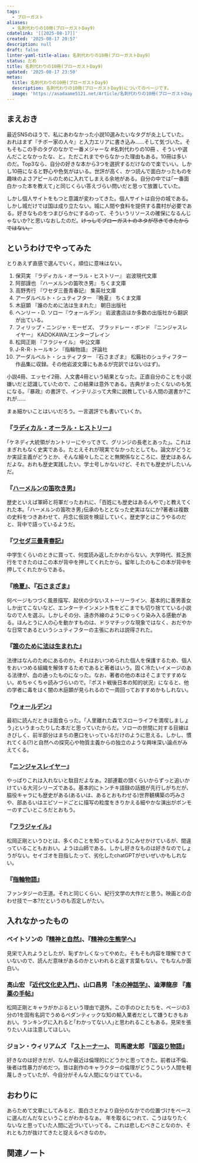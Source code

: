```yaml
---
tags:
  - ブローガスト
aliases:
  - 名刺代わりの10冊(ブローガストDay9)
cdatelink: '[[2025-08-17]]'
created: '2025-08-17 20:57'
description: null
draft: false
linter-yaml-title-alias: 名刺代わりの10冊(ブローガストDay9)
status: だめ
title: 名刺代わりの10冊(ブローガストDay9)
updated: '2025-08-17 23:50'
metas:
  title: 名刺代わりの10冊(ブローガストDay9)
  description: 名刺代わりの10冊(ブローガストDay9)についてのページです。
  image: 'https://asadaame5121.net/Article/名刺代わりの10冊(ブローガストDay9).png'
---
```

## まえおき
最近SNSのほうで、私にあわなかった小説10選みたいなタグが炎上していた。おれはまず『チボー家の人々』と入力エリアに書き込み……そして気づいた。そもそもこの手のタグのなかで一番メジャーな #名刺代わりの10冊 、そういや選んだことなかったな、と。ただこれまでやらなかった理由もある。10冊は多いのだ。Top3なら、自分の好きな本から3つを選択するだけなので楽でいい。しかし10冊になると野心や色気がはいる。世評が高く、かつ読んで面白かったものを趣味のよさアピールのために入れてしまえる余地がある。自分の中では｢一番面白かった本を教えて｣と同じくらい答えづらい問いだと思って放置していた。

しかし個人サイトをもつと意識が変わってきた。個人サイトは自分の城である。しかし城だけでは国は成り立たない。城に人間や食料を提供する農村が必要である。好きなものをつまびらかにするのって、そういうリソースの確保になるんじゃないか?と思いなおしたのだ。~~けっしてブローガストのネタが尽きてきたからではない。~~

## というわけでやってみた
とりあえず直感で選んでいく。順位に意味はない。
1. 保苅実 『ラディカル・オーラル・ヒストリー』 岩波現代文庫
2. 阿部謹也 『ハーメルンの笛吹き男』 ちくま文庫
3. 高野秀行 『ワセダ三畳青春記』 集英社文庫
4. アーダルベルト・シュティフター 『晩夏』 ちくま文庫
5. 木庭顕 『誰のために法は生まれた』 朝日出版社
6. ヘンリー・D. ソロー『ウォールデン』 岩波書店ほか多数の出版社から翻訳が出ている。
7. フィリップ・ニンジャ・モーゼズ、 ブラッドレー・ボンド 『ニンジャスレイヤー』 KADOKAWA/エンターブレイン
8. 松岡正剛 『フラジャイル』 中公文庫
9. J･R･R･トールキン 『指輪物語』 評論社 
10. アーダルベルト・シュティフター 『石さまざま』 松籟社のシュティフター作品集に収録。その他岩波文庫にもあるが完訳ではない(はず)。

小説4冊、エッセイ2冊、人文書4冊という結果となった。正直自分のことを小説嫌いだと認識していたので、この結果は意外である。古典がまったくないのも気になる。『暴政』の書評で、インテリぶって大衆に説教している人間の選書か?これが……

まぁ細かいことはいいだろう。一言選評でも書いていくか。

### 『[ラディカル・オーラル・ヒストリー](https://amzn.to/4mGNraA)』
｢ケネディ大統領がカントリーにやってきて、グリンジの長老とあった｣。これはまぎれもなく史実である。たとえそれが現実でなかったとしても。論文がどうとか実証主義がどうとか、そんな細々したことと無関係なところに、歴史はあるんだよな。おれも歴史実践したい。学士号しかないけど、それでも歴史がしたいんだ。

### 『[ハーメルンの笛吹き男](https://amzn.to/3HENkNQ)』
歴史といえば軍師と将軍だったおれに、｢百姓にも歴史はあるんやで｣と教えてくれた本。｢ハーメルンの笛吹き男｣伝承のもととなった史実はなにか?著者は複数の史料をつきあわせて、丹念に仮説を検証していく。歴史学とはこうやるのだと、背中で語っているようだ。

### 『[ワセダ三畳青春記](https://amzn.to/41dwgVX)』
中学生くらいのときに買って、何度読み返したかわからない。大学時代、貧乏旅行をできたのはこの本が背中を押してくれたから。留年したのもこの本が背中を押してくれたからである。

### 『[晩夏](https://amzn.to/3JBlLpc)』、『[石さまざま](https://amzn.to/4mL0kjV)』
何ページもつづく風景描写、起伏の少ないストーリーライン、基本的に善男善女しか出てこないなど、エンターテインメント性をどこまでも切り捨てている小説なので人を選ぶ。しかしその分、遠赤外線のようにゆっくり染み入る感動がある。ほんとうに人の心を動かすものは、ドラマチックな現象ではなく、おだやかな日常であるというシュティフターの主張におれは説得された。

### 『[誰のために法は生まれた](https://amzn.to/46WUnvJ)』
法律はなんのためにあるのか。それはおいつめられた個人を保護するため、個人をおいつめる組織を解体するためであると著者はいう。固く冷たいイメージのある法律が、血の通ったものになった。なお、著者の他の本はそこまですすめない。めちゃくちゃ読みづらいので。『ポスト戦後日本の知的状況』になると、他の学者に毒をはく闇の木庭顕が見られるので一周回っておすすめかもしれない。

### 『[ウォールデン](https://amzn.to/3JCdGAE)』
最初に読んだときは面食らった。｢人里離れた森でスローライフを満喫しましょう｣というまったりした本だと思っていたからだ。ソローの世間に対する目線はきびしく、前半部分はまちの悪口をいっているだけのように思える。しかし、慣れてくる(?)と自然への探究心や物質主義からの独立のような興味深い論点がみえてくる。

### 『[ニンジャスレイヤー](https://amzn.to/4mwJrcU)』
やっぱりこれは入れないと駄目だよなぁ。2部連載の頭くらいからずっと追いかけている大河シリーズである。基本的にトンチキ語録の話題が先行しがちだが、脇役キャラにも歴史がある(あるいは、あるとおもわせる)世界観構築の巧みさや、部あるいはエピソードごとに描写の粒度をきりかえる細やかな演出がボンモーのすごいところだとおもう。

### 『[フラジャイル](https://amzn.to/4mfkVNq)』
松岡正剛というひとは、多くのことを知っているようにみせかけているが、間違っていることもおおい。ようは山師である。しかし好きなものは好きなのでしょうがない。セイゴオを目指したって、劣化したchatGPTがせいぜいかもしれない。

### 『[指輪物語](https://amzn.to/4mLvQhN)』
ファンタジーの王道。それと同じくらい、紀行文学の大作だと思う。映画との合わせ技で一本?だというのも否定しがたい。
## 入れなかったもの
### ベイトソンの『[精神と自然](https://amzn.to/4oUVcf8)』、『[精神の生態学へ](https://amzn.to/47y5yuT)』
見栄で入れようとしたが、恥ずかしくなってやめた。そもそも内容を理解できていないので、読んだ意味があるのかといわれると返す言葉もない。でもなんか面白い。

### 高山宏 『[近代文化史入門](https://amzn.to/4mlsDFK)』、山口昌男 『[本の神話学](https://amzn.to/4owQ7t4)』、澁澤龍彦 『[毒薬の手帖](https://amzn.to/45uoRTe)』
松岡正剛とキャラがかぶるという理由で選外。この手のひとたちを、ページの3分の1を固有名詞でうめるペダンティックな知の輸入業者だとして嫌うむきもおおい。ランキングに入れると｢わかってない人｣と思われることもある。見栄を張りたい人は注意してほしい。

### ジョン・ウィリアムズ 『[ストーナー](https://amzn.to/3JEYtyI)』、 司馬遼太郎 『[国盗り物語](https://amzn.to/45B3PT8)』
好きなのは好きだが、なんか最近は倫理的にどうかと思ってきた。前者は不倫、後者は性暴力がめだつ。昔は創作のキャラクターの倫理がどうこういう人間を軽蔑しきっていたが、今自分がそんな人間になりはてている。

## おわりに
あらためて文章にしてみると、面白さとかより自分のなかでの位置づけをベースに選んだんだなということがわかるなぁ。
年を取るにつれて、こうはなりたくないなと思っていた人間に近づいていってる。これは悲しむべきことなのか、それとも力が抜けてきたと捉えるべきなのか。

## 関連ノート
